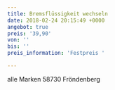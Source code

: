 ```yaml
---
title: Bremsflüssigkeit wechseln
date: 2018-02-24 20:15:49 +0000
angebot: true
preis: '39,90'
von: ''
bis: ''
preis_information: 'Festpreis '

---
```

alle Marken 58730 Fröndenberg